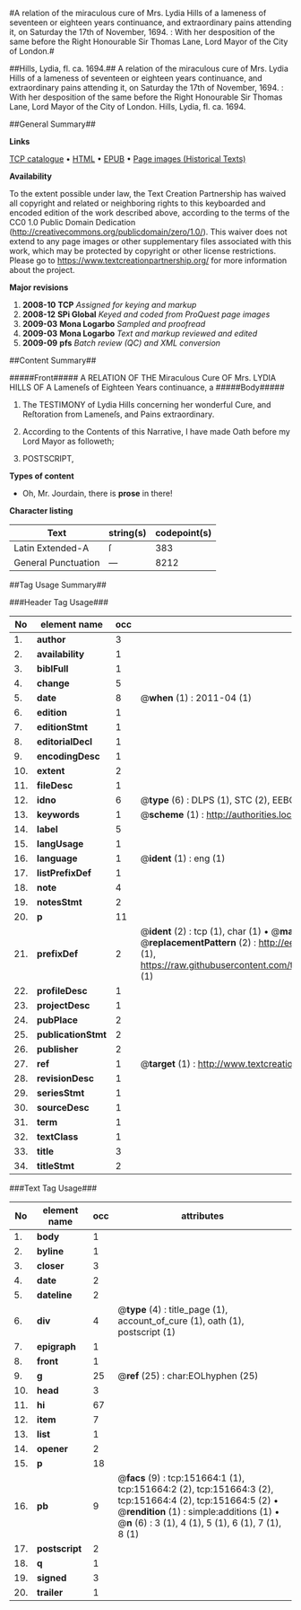 #A relation of the miraculous cure of Mrs. Lydia Hills of a lameness of seventeen or eighteen years continuance, and extraordinary pains attending it, on Saturday the 17th of November, 1694. : With her desposition of the same before the Right Honourable Sir Thomas Lane, Lord Mayor of the City of London.#

##Hills, Lydia, fl. ca. 1694.##
A relation of the miraculous cure of Mrs. Lydia Hills of a lameness of seventeen or eighteen years continuance, and extraordinary pains attending it, on Saturday the 17th of November, 1694. : With her desposition of the same before the Right Honourable Sir Thomas Lane, Lord Mayor of the City of London.
Hills, Lydia, fl. ca. 1694.

##General Summary##

**Links**

[TCP catalogue](http://www.ota.ox.ac.uk/tcp/)  • 
[HTML](http://tei.it.ox.ac.uk/tcp/Texts-HTML/free/A92/A92369.html)  • 
[EPUB](http://tei.it.ox.ac.uk/tcp/Texts-EPUB/free/A92/A92369.epub) • 
[Page images (Historical Texts)](https://historicaltexts.jisc.ac.uk/eebo-43077576e)

**Availability**

To the extent possible under law, the Text Creation Partnership has waived all copyright and related or neighboring rights to this keyboarded and encoded edition of the work described above, according to the terms of the CC0 1.0 Public Domain Dedication (http://creativecommons.org/publicdomain/zero/1.0/). This waiver does not extend to any page images or other supplementary files associated with this work, which may be protected by copyright or other license restrictions. Please go to https://www.textcreationpartnership.org/ for more information about the project.

**Major revisions**

1. __2008-10__ __TCP__ *Assigned for keying and markup*
1. __2008-12__ __SPi Global__ *Keyed and coded from ProQuest page images*
1. __2009-03__ __Mona Logarbo__ *Sampled and proofread*
1. __2009-03__ __Mona Logarbo__ *Text and markup reviewed and edited*
1. __2009-09__ __pfs__ *Batch review (QC) and XML conversion*

##Content Summary##

#####Front#####
A RELATION OF THE Miraculous Cure OF Mrs. LYDIA HILLS OF A Lameneſs of Eighteen Years continuance, a
#####Body#####

1. The TESTIMONY of Lydia Hills concerning her wonderful Cure, and Reſtoration from Lameneſs, and Pains extraordinary.

1. According to the Contents of this Narrative, I have made Oath before my Lord Mayor as followeth;

1. POSTSCRIPT,

**Types of content**

  * Oh, Mr. Jourdain, there is **prose** in there!

**Character listing**


|Text|string(s)|codepoint(s)|
|---|---|---|
|Latin Extended-A|ſ|383|
|General Punctuation|—|8212|

##Tag Usage Summary##

###Header Tag Usage###

|No|element name|occ|attributes|
|---|---|---|---|
|1.|__author__|3||
|2.|__availability__|1||
|3.|__biblFull__|1||
|4.|__change__|5||
|5.|__date__|8| @__when__ (1) : 2011-04 (1)|
|6.|__edition__|1||
|7.|__editionStmt__|1||
|8.|__editorialDecl__|1||
|9.|__encodingDesc__|1||
|10.|__extent__|2||
|11.|__fileDesc__|1||
|12.|__idno__|6| @__type__ (6) : DLPS (1), STC (2), EEBO-CITATION (1), OCLC (1), VID (1)|
|13.|__keywords__|1| @__scheme__ (1) : http://authorities.loc.gov/ (1)|
|14.|__label__|5||
|15.|__langUsage__|1||
|16.|__language__|1| @__ident__ (1) : eng (1)|
|17.|__listPrefixDef__|1||
|18.|__note__|4||
|19.|__notesStmt__|2||
|20.|__p__|11||
|21.|__prefixDef__|2| @__ident__ (2) : tcp (1), char (1)  •  @__matchPattern__ (2) : ([0-9\-]+):([0-9IVX]+) (1), (.+) (1)  •  @__replacementPattern__ (2) : http://eebo.chadwyck.com/downloadtiff?vid=$1&page=$2 (1), https://raw.githubusercontent.com/textcreationpartnership/Texts/master/tcpchars.xml#$1 (1)|
|22.|__profileDesc__|1||
|23.|__projectDesc__|1||
|24.|__pubPlace__|2||
|25.|__publicationStmt__|2||
|26.|__publisher__|2||
|27.|__ref__|1| @__target__ (1) : http://www.textcreationpartnership.org/docs/. (1)|
|28.|__revisionDesc__|1||
|29.|__seriesStmt__|1||
|30.|__sourceDesc__|1||
|31.|__term__|1||
|32.|__textClass__|1||
|33.|__title__|3||
|34.|__titleStmt__|2||


###Text Tag Usage###

|No|element name|occ|attributes|
|---|---|---|---|
|1.|__body__|1||
|2.|__byline__|1||
|3.|__closer__|3||
|4.|__date__|2||
|5.|__dateline__|2||
|6.|__div__|4| @__type__ (4) : title_page (1), account_of_cure (1), oath (1), postscript (1)|
|7.|__epigraph__|1||
|8.|__front__|1||
|9.|__g__|25| @__ref__ (25) : char:EOLhyphen (25)|
|10.|__head__|3||
|11.|__hi__|67||
|12.|__item__|7||
|13.|__list__|1||
|14.|__opener__|2||
|15.|__p__|18||
|16.|__pb__|9| @__facs__ (9) : tcp:151664:1 (1), tcp:151664:2 (2), tcp:151664:3 (2), tcp:151664:4 (2), tcp:151664:5 (2)  •  @__rendition__ (1) : simple:additions (1)  •  @__n__ (6) : 3 (1), 4 (1), 5 (1), 6 (1), 7 (1), 8 (1)|
|17.|__postscript__|2||
|18.|__q__|1||
|19.|__signed__|3||
|20.|__trailer__|1||
